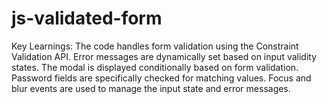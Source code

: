 # js-validated-form

Key Learnings:
The code handles form validation using the Constraint Validation API.
Error messages are dynamically set based on input validity states.
The modal is displayed conditionally based on form validation.
Password fields are specifically checked for matching values.
Focus and blur events are used to manage the input state and error messages.

